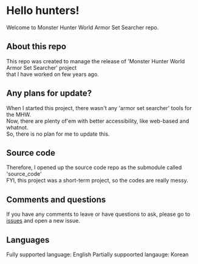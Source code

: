# Hello hunters!
Welcome to Monster Hunter World Armor Set Searcher repo.

## About this repo
This repo was created to manage the release of 'Monster Hunter World Armor Set Searcher' project  
that I have worked on few years ago.

## Any plans for update?
When I started this project, there wasn't any 'armor set searcher' tools for the MHW.  
Now, there are plenty of'em with better accessibility, like web-based and whatnot.  
So, there is no plan for me to update this.  

## Source code
Therefore, I opened up the source code repo as the submodule called 'source_code'  
FYI, this project was a short-term project, so the codes are really messy. 

## Comments and questions
If you have any comments to leave or have questions to ask, 
please go to [issues](https://github.com/bsy6766/MHWASS/issues) and open a new issue.

## Languages
Fully supported language: English
Partially suppoorted langauge: Korean
